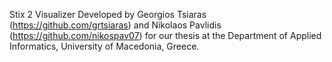 Stix 2 Visualizer
Developed by Georgios Tsiaras (https://github.com/grtsiaras) and Nikolaos Pavlidis (https://github.com/nikospav07)
for our thesis at the Department of Applied Informatics, University of Macedonia, Greece.
